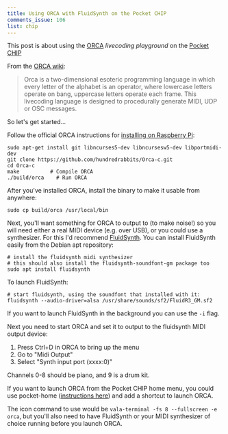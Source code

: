```yaml
---
title: Using ORCA with FluidSynth on the Pocket CHIP
comments_issue: 106
list: chip
---
```


This post is about using the [ORCA](https://hundredrabbits.itch.io/orca) _livecoding playground_ on the [Pocket CHIP](https://en.wikipedia.org/wiki/CHIP_(computer)#Pocket_CHIP_and_Pockulus)

From the [ORCA wiki](https://wiki.xxiivv.com/site/orca.html):

> Orca is a two-dimensional esoteric programming language in which every letter of the alphabet is an operator, where lowercase letters operate on bang, uppercase letters operate each frame. This livecoding language is designed to procedurally generate MIDI, UDP or OSC messages.

<!-- more -->

So let's get started...

Follow the official ORCA instructions for [installing on Raspberry Pi](https://git.sr.ht/~rabbits/orca):

```shell
sudo apt-get install git libncurses5-dev libncursesw5-dev libportmidi-dev
git clone https://github.com/hundredrabbits/Orca-c.git
cd Orca-c
make          # Compile ORCA
./build/orca    # Run ORCA
```

After you've installed ORCA, install the binary to make it usable from anywhere:

```shell
sudo cp build/orca /usr/local/bin
```

Next, you'll want something for ORCA to output to (to make noise!) so you will need either a real MIDI device (e.g. over USB), or you could use a synthesizer. For this I'd recommend [FluidSynth](http://www.fluidsynth.org). You can install FluidSynth easily from the Debian apt repository:

```shell
# install the fluidsynth midi synthesizer
# this should also install the fluidsynth-soundfont-gm package too
sudo apt install fluidsynth
```

To launch FluidSynth:

```shell
# start fluidsynth, using the soundfont that installed with it:
fluidsynth --audio-driver=alsa /usr/share/sounds/sf2/FluidR3_GM.sf2
```

If you want to launch FluidSynth in the background you can use the `-i` flag.

Next you need to start ORCA and set it to output to the fluidsynth MIDI output device:

1. Press Ctrl+D in ORCA to bring up the menu
2. Go to "Midi Output"
3. Select "Synth input port (xxxx:0)"

Channels 0-8 should be piano, and 9 is a drum kit.

If you want to launch ORCA from the Pocket CHIP home menu, you could use pocket-home ([instructions here](https://github.com/o-marshmallow/PocketCHIP-pocket-home)) and add a shortcut to launch ORCA.

The icon command to use would be `vala-terminal -fs 8 --fullscreen -e orca`, but you'll also need to have FluidSynth or your MIDI synthesizer of choice running before you launch ORCA.
